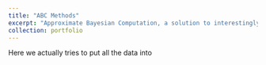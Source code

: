```yaml
---
title: "ABC Methods"
excerpt: "Approximate Bayesian Computation, a solution to interestingly hard problems"
collection: portfolio
---
```

Here we actually tries to put all the data into
